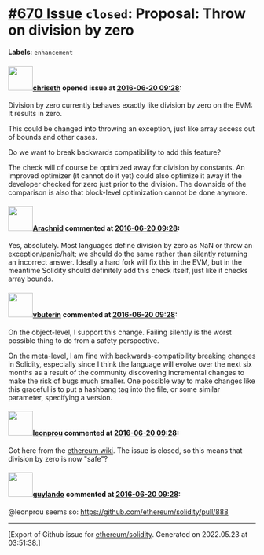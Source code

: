 # [\#670 Issue](https://github.com/ethereum/solidity/issues/670) `closed`: Proposal: Throw on division by zero
**Labels**: `enhancement`


#### <img src="https://avatars.githubusercontent.com/u/9073706?v=4" width="50">[chriseth](https://github.com/chriseth) opened issue at [2016-06-20 09:28](https://github.com/ethereum/solidity/issues/670):

Division by zero currently behaves exactly like division by zero on the EVM: It results in zero.

This could be changed into throwing an exception, just like array access out of bounds and other cases.

Do we want to break backwards compatibility to add this feature?

The check will of course be optimized away for division by constants. An improved optimizer (it cannot do it yet) could also optimize it away if the developer checked for zero just prior to the division. The downside of the comparison is also that block-level optimization cannot be done anymore.


#### <img src="https://avatars.githubusercontent.com/u/17865?v=4" width="50">[Arachnid](https://github.com/Arachnid) commented at [2016-06-20 09:28](https://github.com/ethereum/solidity/issues/670#issuecomment-227094237):

Yes, absolutely. Most languages define division by zero as NaN or throw an exception/panic/halt; we should do the same rather than silently returning an incorrect answer. Ideally a hard fork will fix this in the EVM, but in the meantime Solidity should definitely add this check itself, just like it checks array bounds.

#### <img src="https://avatars.githubusercontent.com/u/2230894?v=4" width="50">[vbuterin](https://github.com/vbuterin) commented at [2016-06-20 09:28](https://github.com/ethereum/solidity/issues/670#issuecomment-227095400):

On the object-level, I support this change. Failing silently is the worst possible thing to do from a safety perspective.

On the meta-level, I am fine with backwards-compatibility breaking changes in Solidity, especially since I think the language will evolve over the next six months as a result of the community discovering incremental changes to make the risk of bugs much smaller. One possible way to make changes like this graceful is to put a hashbang tag into the file, or some similar parameter, specifying a version.

#### <img src="https://avatars.githubusercontent.com/u/7228844?u=25343ea7dd77be5f412305e8c2c99474849b11c2&v=4" width="50">[leonprou](https://github.com/leonprou) commented at [2016-06-20 09:28](https://github.com/ethereum/solidity/issues/670#issuecomment-365259163):

Got here from the [ethereum wiki](https://github.com/ethereum/wiki/wiki/Safety#beware-division-by-zero). The issue is closed, so this means that division by zero is now "safe"?

#### <img src="https://avatars.githubusercontent.com/u/14879163?v=4" width="50">[guylando](https://github.com/guylando) commented at [2016-06-20 09:28](https://github.com/ethereum/solidity/issues/670#issuecomment-493469945):

@leonprou seems so: https://github.com/ethereum/solidity/pull/888


-------------------------------------------------------------------------------



[Export of Github issue for [ethereum/solidity](https://github.com/ethereum/solidity). Generated on 2022.05.23 at 03:51:38.]
